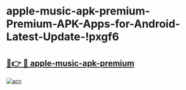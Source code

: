 # apple-music-apk-premium-Premium-APK-Apps-for-Android-Latest-Update-!pxgf6

# <h2><a href="https://6zxmse.esa.edu.pl?title=apple-music-apk-premium&ref=pxgf6">🔗👉 🔴 apple-music-apk-premium</a></h2>

[![acn](https://github.com/user-attachments/assets/0f9c940e-d8b0-45ae-aac7-cd30a18b3e1c)](https://6zxmse.esa.edu.pl?title=apple-music-apk-premium&ref=pxgf6)

